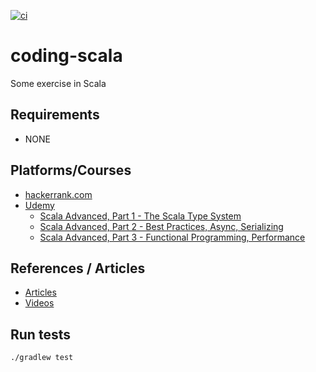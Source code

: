 [![ci](https://github.com/fedor-malyshkin/coding-scala/workflows/ci/badge.svg)](https://github.com/fedor-malyshkin/coding-scala/actions/workflows/ci.yml)

# coding-scala
Some exercise in Scala

## Requirements

* NONE

## Platforms/Courses

* [hackerrank.com](http://hackerrank.com)
* [Udemy](http://udemy.com)
    * [Scala Advanced, Part 1 - The Scala Type System](https://www.udemy.com/course/scala-advanced-part-1-the-scala-type-system)
    * [Scala Advanced, Part 2 - Best Practices, Async, Serializing](https://www.udemy.com/course/scala-advanced-part-2)
    * [Scala Advanced, Part 3 - Functional Programming, Performance](https://www.udemy.com/course/scala-advanced-part-3-functional-programming-performance)

## References / Articles

* [Articles](docs/articles.md)
* [Videos](docs/videos.md)

## Run tests

```sh
./gradlew test
```